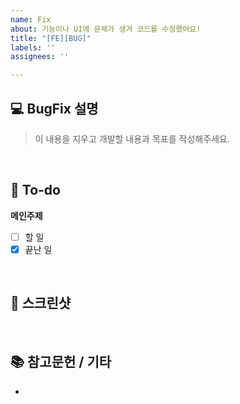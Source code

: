 ```yaml
---
name: Fix
about: 기능이나 UI에 문제가 생겨 코드를 수정했어요!
title: "[FE][BUG]"
labels: ''
assignees: ''

---
```


## 💻 BugFix 설명
> 이 내용을 지우고 개발할 내용과 목표를 작성해주세요.
<br>

## 📝 To-do
**메인주제**
- [ ] 할 일
- [x] 끝난 일
<br>

## 📸 스크린샷

<br>

## 📚 참고문헌 / 기타
-
